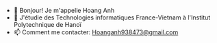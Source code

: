 - 👋 Bonjour! Je m'appelle Hoang Anh
- 🌱 J'étudie des Technologies informatiques France-Vietnam à l'Institut Polytechnique de Hanoï
- 📫 Comment me contacter: Hoanganh938473@gmail.com

